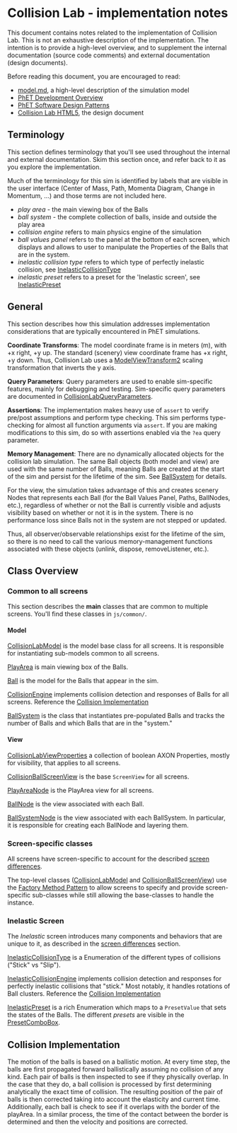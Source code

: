 # Collision Lab - implementation notes

This document contains notes related to the implementation of Collision Lab. 
This is not an exhaustive description of the implementation. The intention is 
to provide a high-level overview, and to supplement the internal documentation 
(source code comments) and external documentation (design documents).  

Before reading this document, you are encouraged to read:
* [model.md](https://github.com/phetsims/collision-lab/blob/master/doc/model.md), a high-level description of the simulation model
* [PhET Development Overview](https://github.com/phetsims/phet-info/blob/master/doc/phet-development-overview.md)  
* [PhET Software Design Patterns](https://github.com/phetsims/phet-info/blob/master/doc/phet-software-design-patterns.md)
* [Collision Lab HTML5](https://docs.google.com/document/d/1FwMnpv8LyMZfMYPcASYhI2jtgCXyWrgAjTOx3Po_MsE/), the design document

## Terminology

This section defines terminology that you'll see used throughout the internal and external documentation. Skim this section once, and refer back to it as you explore the implementation.

Much of the terminology for this sim is identified by labels that are visible in the user interface (Center of Mass, Path, Momenta Diagram, Change in Momentum, ...) and those terms are not included here.

* _play area_ - the main viewing box of the Balls
* _ball system_ - the complete collection of balls, inside and outside the play area
* _collision engine_ refers to main physics engine of the simulation
* _ball values panel_ refers to the panel at the bottom of each screen, which displays and allows to user to manipulate the Properties of the Balls that are in the system.
* _inelastic collision type_ refers to which type of perfectly inelastic collision, see [InelasticCollisionType](https://github.com/phetsims/collision-lab/blob/master/js/inelastic/model/InelasticCollisionType.js)
* _inelastic preset_ refers to a preset for the 'Inelastic screen', see [InelasticPreset](https://github.com/phetsims/collision-lab/blob/master/js/inelastic/model/InelasticPreset.js)

## General

This section describes how this simulation addresses implementation considerations that are typically encountered in PhET simulations.

**Coordinate Transforms**: The model coordinate frame is in meters (m), with +x right, +y up. The standard (scenery) view coordinate frame has +x right, +y down. Thus, Collision Lab uses a [ModelViewTransform2](https://github.com/phetsims/phetcommon/blob/master/js/view/ModelViewTransform2.js) scaling transformation that inverts the y axis.

**Query Parameters**: Query parameters are used to enable sim-specific features, mainly for debugging and
testing. Sim-specific query parameters are documented in
[CollisionLabQueryParameters](https://github.com/phetsims/collision-lab/blob/master/js/common/CollisionLabQueryParameters.js).

**Assertions**: The implementation makes heavy use of `assert` to verify pre/post assumptions and perform type checking. This sim performs type-checking for almost all function arguments via `assert`. If you are making modifications to this sim, do so with assertions enabled via the `?ea` query parameter.

**Memory Management**: There are no dynamically allocated objects for the collision lab simulation. The same Ball objects (both model and view) are used with the same number of Balls, meaning Balls are created at the start of the sim and persist for the lifetime of the sim. See [BallSystem](https://github.com/phetsims/collision-lab/blob/master/js/common/model/BallSystem.js) for details.

For the view, the simulation takes advantage of this and creates scenery Nodes that represents each Ball (for the Ball Values Panel, Paths, BallNodes, etc.), regardless of whether or not the Ball is currently visible and adjusts visibility based on whether or not it is in the system. There is no performance loss since Balls not in the system are not stepped or updated. 

Thus, all observer/observable relationships exist for the lifetime of the sim, so there is no need to call the various memory-management functions associated with these objects (unlink, dispose, removeListener, etc.).

## Class Overview

### Common to all screens

This section describes the **main** classes that are common to multiple screens. You'll find these classes in `js/common/`.

#### Model

[CollisionLabModel](https://github.com/phetsims/collision-lab/blob/master/js/common/model/CollisionLabModel.js) is the model base class for all screens. It is responsible for instantiating sub-models common to all screens.

[PlayArea](https://github.com/phetsims/collision-lab/blob/master/js/common/model/PlayArea.js) is main viewing box of the Balls.

[Ball](https://github.com/phetsims/collision-lab/blob/master/js/common/model/Ball.js) is the model for the Balls that appear in the sim.

[CollisionEngine](https://github.com/phetsims/collision-lab/blob/master/js/common/model/CollisionEngine.js) implements collision detection and responses of Balls for all screens. Reference the [Collision Implementation](https://github.com/phetsims/collision-lab/blob/master/doc/implementation-notes.md#collision-implementation) 

[BallSystem](https://github.com/phetsims/collision-lab/blob/master/js/common/model/BallSystem.js) is the class that instantiates pre-populated Balls and tracks the number of Balls and which Balls that are in the "system."

#### View

[CollisionLabViewProperties](https://github.com/phetsims/collision-lab/blob/master/js/common/view/CollisionLabViewProperties.js) a collection of boolean AXON Properties, mostly for visibility, that applies to all screens.

[CollisionBallScreenView](https://github.com/phetsims/collision-lab/blob/master/js/common/view/CollisionBallScreenView.js) is the base `ScreenView` for all screens. 

[PlayAreaNode](https://github.com/phetsims/collision-lab/blob/master/js/common/view/PlayAreaNode.js) is the PlayArea view for all screens.

[BallNode](https://github.com/phetsims/collision-lab/blob/master/js/common/view/BallNode.js) is the view associated with each Ball.

[BallSystemNode](https://github.com/phetsims/collision-lab/blob/master/js/common/view/BallSystemNode.js) is the view associated with each BallSystem. In particular, it is responsible for creating each BallNode and layering them.

### Screen-specific classes

All screens have screen-specific to account for the described [screen differences](https://github.com/phetsims/collision-lab/blob/master/model.md#screen-differences).

The top-level classes ([CollisionLabModel](https://github.com/phetsims/collision-lab/blob/master/js/common/model/CollisionLabModel.js) and [CollisionBallScreenView](https://github.com/phetsims/collision-lab/blob/master/js/common/view/CollisionBallScreenView.js)) use the [Factory Method Pattern](https://en.wikipedia.org/wiki/Factory_method_pattern) to allow screens to specify and provide screen-specific sub-classes while still allowing the base-classes to handle the instance.

### Inelastic Screen

The _Inelastic_ screen introduces many components and behaviors that are unique to it, as described in the [screen differences](https://github.com/phetsims/collision-lab/blob/master/model.md#screen-differences) section.

[InelasticCollisionType](https://github.com/phetsims/collision-lab/blob/master/js/inelastic/model/InelasticCollisionType.js) is a Enumeration of the different types of collisions ("Stick" vs "Slip").

[InelasticCollisionEngine](https://github.com/phetsims/collision-lab/blob/master/js/inelastic/model/InelasticCollisionEngine.js) implements collision detection and responses for perfectly inelastic collisions that "stick." Most notably, it handles rotations of Ball clusters. Reference the [Collision Implementation](https://github.com/phetsims/collision-lab/blob/master/doc/implementation-notes.md#collision-implementation) 

[InelasticPreset](https://github.com/phetsims/collision-lab/blob/master/js/inelastic/model/InelasticPreset.js) is a rich Enumeration which maps to a `PresetValue` that sets the states of the Balls. The different _presets_ are visible in the [PresetComboBox](https://github.com/phetsims/collision-lab/blob/master/js/inelastic/model/PresetComboBox.js).

## Collision Implementation

The motion of the balls is based on a ballistic motion. At every time step,
the balls are first propagated forward ballistically assuming no collision of any kind.
Each pair of balls is then inspected to see if they physically overlap.
In the case that they do, a ball collision is processed by first determining 
analytically the exact time of collision. The resulting position of the pair of balls
is then corrected taking into account the elasticity and current time.
Additionally, each ball is check to see if it overlaps with the border of the playArea.
In a similar process, the time of the contact between the border is determined
and then the velocity and positions are corrected.
